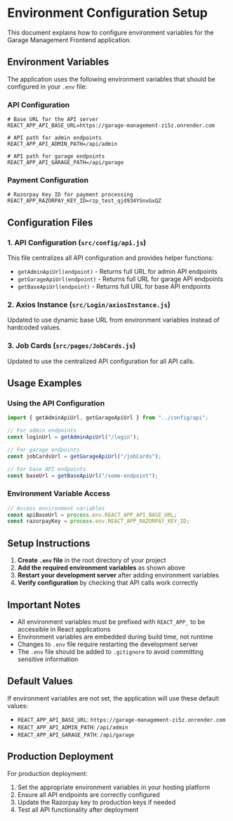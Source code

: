 # Environment Configuration Setup

This document explains how to configure environment variables for the Garage Management Frontend application.

## Environment Variables

The application uses the following environment variables that should be configured in your `.env` file:

### API Configuration

```env
# Base URL for the API server
REACT_APP_API_BASE_URL=https://garage-management-zi5z.onrender.com

# API path for admin endpoints
REACT_APP_API_ADMIN_PATH=/api/admin

# API path for garage endpoints
REACT_APP_API_GARAGE_PATH=/api/garage
```

### Payment Configuration

```env
# Razorpay Key ID for payment processing
REACT_APP_RAZORPAY_KEY_ID=rzp_test_qjd934YSnvGxQZ
```

## Configuration Files

### 1. API Configuration (`src/config/api.js`)

This file centralizes all API configuration and provides helper functions:

- `getAdminApiUrl(endpoint)` - Returns full URL for admin API endpoints
- `getGarageApiUrl(endpoint)` - Returns full URL for garage API endpoints
- `getBaseApiUrl(endpoint)` - Returns full URL for base API endpoints

### 2. Axios Instance (`src/Login/axiosInstance.js`)

Updated to use dynamic base URL from environment variables instead of hardcoded values.

### 3. Job Cards (`src/pages/JobCards.js`)

Updated to use the centralized API configuration for all API calls.

## Usage Examples

### Using the API Configuration

```javascript
import { getAdminApiUrl, getGarageApiUrl } from "../config/api";

// For admin endpoints
const loginUrl = getAdminApiUrl("/login");

// For garage endpoints
const jobCardsUrl = getGarageApiUrl("/jobCards");

// For base API endpoints
const baseUrl = getBaseApiUrl("/some-endpoint");
```

### Environment Variable Access

```javascript
// Access environment variables
const apiBaseUrl = process.env.REACT_APP_API_BASE_URL;
const razorpayKey = process.env.REACT_APP_RAZORPAY_KEY_ID;
```

## Setup Instructions

1. **Create `.env` file** in the root directory of your project
2. **Add the required environment variables** as shown above
3. **Restart your development server** after adding environment variables
4. **Verify configuration** by checking that API calls work correctly

## Important Notes

- All environment variables must be prefixed with `REACT_APP_` to be accessible in React applications
- Environment variables are embedded during build time, not runtime
- Changes to `.env` file require restarting the development server
- The `.env` file should be added to `.gitignore` to avoid committing sensitive information

## Default Values

If environment variables are not set, the application will use these default values:

- `REACT_APP_API_BASE_URL`: `https://garage-management-zi5z.onrender.com`
- `REACT_APP_API_ADMIN_PATH`: `/api/admin`
- `REACT_APP_API_GARAGE_PATH`: `/api/garage`

## Production Deployment

For production deployment:

1. Set the appropriate environment variables in your hosting platform
2. Ensure all API endpoints are correctly configured
3. Update the Razorpay key to production keys if needed
4. Test all API functionality after deployment
